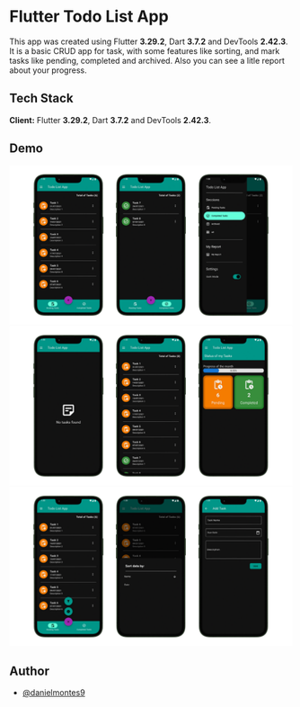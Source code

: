 # Flutter Todo List App

This app was created using Flutter **3.29.2**, Dart **3.7.2** and DevTools **2.42.3**.
It is a basic CRUD app for task, with some features like sorting, and mark tasks like pending, completed and archived. Also you can see a litle report about your progress.

## Tech Stack

**Client:** Flutter **3.29.2**, Dart **3.7.2** and DevTools **2.42.3**.

## Demo

![App Screenshot](assets/screenshots/1.png "App Screenshot 1")
![App Screenshot](assets/screenshots/2.png "App Screenshot 2")
![App Screenshot](assets/screenshots/3.png "App Screenshot 3")

## Author

- [@danielmontes9](https://github.com/danielmontes9)
